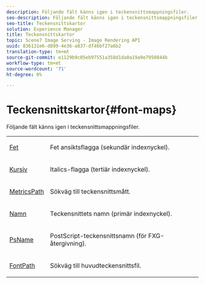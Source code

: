 ```yaml
---
description: Följande fält känns igen i teckensnittsmappningsfiler.
seo-description: Följande fält känns igen i teckensnittsmappningsfiler.
seo-title: Teckensnittskartor
solution: Experience Manager
title: Teckensnittskartor
topic: Scene7 Image Serving - Image Rendering API
uuid: 836131e6-d899-4e36-a837-df46bf27a6b2
translation-type: tm+mt
source-git-commit: e1129b9c05eb97551a358d1da0a19a9e7950844b
workflow-type: tm+mt
source-wordcount: '71'
ht-degree: 0%

---
```



# Teckensnittskartor{#font-maps}

Följande fält känns igen i teckensnittsmappningsfiler.

<table id="simpletable_D04FFCE02C7140E38D58FB2C916EABF3"> 
 <tr class="strow"> 
  <td class="stentry"> <p><span class="codeph"> <a href="/help/aem-is-ir-api/is-api/image-catalog/image-serving-api-ref/c-image-catalog-reference/c-font-map-reference/r-bold-font.md" type="reference" format="dita" scope="local"> Fet</a></span> </p></td> 
  <td class="stentry"> <p>Fet ansiktsflagga (sekundär indexnyckel). </p></td> 
 </tr> 
 <tr class="strow"> 
  <td class="stentry"> <p><span class="codeph"> <a href="/help/aem-is-ir-api/is-api/image-catalog/image-serving-api-ref/c-image-catalog-reference/c-font-map-reference/r-italic-font.md" type="reference" format="dita" scope="local"> Kursiv</a></span> </p></td> 
  <td class="stentry"> <p>Italics-flagga (tertiär indexnyckel). </p></td> 
 </tr> 
 <tr class="strow"> 
  <td class="stentry"> <p><span class="codeph"> <a href="/help/aem-is-ir-api/is-api/image-catalog/image-serving-api-ref/c-image-catalog-reference/c-font-map-reference/r-metricspath-font.md" type="reference" format="dita" scope="local"> MetricsPath</a></span> </p></td> 
  <td class="stentry"> <p>Sökväg till teckensnittsmått. </p></td> 
 </tr> 
 <tr class="strow"> 
  <td class="stentry"> <span class="codeph"> <a href="../../../../../../is-api/image-catalog/image-serving-api-ref/c-image-catalog-reference/c-font-map-reference/r-name-font.md#reference-c55889877dc54aabb60734dcde86ee76" type="reference" format="dita" scope="local"> Namn</a></span> </td> 
  <td class="stentry"> <p>Teckensnittets namn (primär indexnyckel). </p></td> 
 </tr> 
 <tr class="strow"> 
  <td class="stentry"> <p><span class="codeph"> <a href="/help/aem-is-ir-api/is-api/image-catalog/image-serving-api-ref/c-image-catalog-reference/c-font-map-reference/r-psname-font.md" type="reference" format="dita" scope="local"> PsName</a></span> </p></td> 
  <td class="stentry"> <p>PostScript-teckensnittsnamn (för FXG-återgivning). </p></td> 
 </tr> 
 <tr class="strow"> 
  <td class="stentry"> <p><span class="codeph"> <a href="/help/aem-is-ir-api/is-api/image-catalog/image-serving-api-ref/c-image-catalog-reference/c-font-map-reference/r-fontpath-font.md" type="reference" format="dita" scope="local"> FontPath</a></span> </p></td> 
  <td class="stentry"> <p>Sökväg till huvudteckensnittsfil. </p></td> 
 </tr> 
</table>
